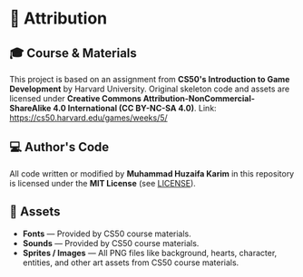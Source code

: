 # 📝 Attribution

## 🎓 Course & Materials
This project is based on an assignment from **CS50's Introduction to Game Development** by Harvard University.
Original skeleton code and assets are licensed under **Creative Commons Attribution-NonCommercial-ShareAlike 4.0 International (CC BY-NC-SA 4.0)**.
Link: https://cs50.harvard.edu/games/weeks/5/

## 💻 Author's Code
All code written or modified by **Muhammad Huzaifa Karim** in this repository is licensed under the **MIT License** (see [LICENSE](LICENSE)).

## 🎨 Assets
- **Fonts** — Provided by CS50 course materials.  
- **Sounds** — Provided by CS50 course materials.  
- **Sprites / Images** — All PNG files like background, hearts, character, entities, and other art assets from CS50 course materials.  
